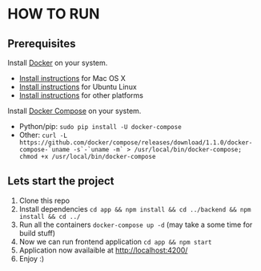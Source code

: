 # HOW TO RUN

## Prerequisites

Install [Docker](https://www.docker.com/) on your system.

* [Install instructions](https://docs.docker.com/installation/mac/) for Mac OS X
* [Install instructions](https://docs.docker.com/installation/ubuntulinux/) for Ubuntu Linux
* [Install instructions](https://docs.docker.com/installation/) for other platforms

Install [Docker Compose](http://docs.docker.com/compose/) on your system.

* Python/pip: `sudo pip install -U docker-compose`
* Other: ``curl -L https://github.com/docker/compose/releases/download/1.1.0/docker-compose-`uname -s`-`uname -m` > /usr/local/bin/docker-compose; chmod +x /usr/local/bin/docker-compose``

## Lets start the project
1. Clone this repo
2. Install dependencies 
```cd app && npm install && cd ../backend && npm install && cd ../```
3. Run all the containers ```docker-compose up -d``` (may take a some time for build stuff)
4. Now we can run frontend application ```cd app && npm start```
5. Application now availaible at [http://localhost:4200/](http://localhost:4200/)
6. Enjoy :)